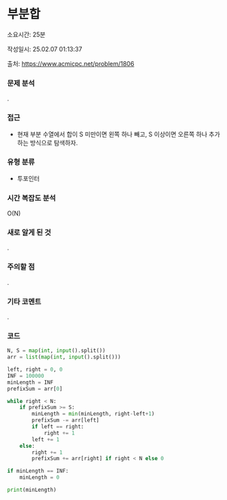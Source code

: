 # 부분합

소요시간: 25분

작성일시: 25.02.07 01:13:37

출처: https://www.acmicpc.net/problem/1806

### 문제 분석
.

### 접근
- 현재 부분 수열에서 합이 S 미만이면 왼쪽 하나 빼고, S 이상이면 오른쪽 하나 추가하는 방식으로 탐색하자.

### 유형 분류
- 투포인터

### 시간 복잡도 분석
O(N)

### 새로 알게 된 것
.

### 주의할 점
.

### 기타 코멘트
.

### 코드

```python
N, S = map(int, input().split())
arr = list(map(int, input().split()))

left, right = 0, 0
INF = 100000
minLength = INF
prefixSum = arr[0]

while right < N:
    if prefixSum >= S:
        minLength = min(minLength, right-left+1)
        prefixSum -= arr[left]
        if left == right:
            right += 1
        left += 1
    else:
        right += 1
        prefixSum += arr[right] if right < N else 0

if minLength == INF:
    minLength = 0

print(minLength)
```